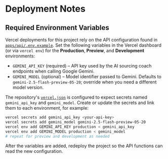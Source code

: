 # Deployment Notes

## Required Environment Variables

Vercel deployments for this project rely on the API configuration found in [`apps/api/.env.example`](apps/api/.env.example).
Set the following variables in the Vercel dashboard (or via `vercel env`) for the **Production**, **Preview**, and **Development** environments:

- `GEMINI_API_KEY` (required) – API key used by the AI sourcing coach endpoints when calling Google Gemini.
- `GEMINI_MODEL` (optional) – Model identifier passed to Gemini. Defaults to `gemini-2.5-flash-preview-05-20`; override when you need a different model version.

The repository's [`vercel.json`](vercel.json) is configured to expect secrets named `gemini_api_key` and `gemini_model`. Create or update the secrets and link them to each environment, for example:

```bash
vercel secrets add gemini_api_key <your-api-key>
vercel secrets add gemini_model gemini-2.5-flash-preview-05-20
vercel env add GEMINI_API_KEY production < gemini_api_key
vercel env add GEMINI_MODEL production < gemini_model
# repeat for preview and development as needed
```

After the variables are added, redeploy the project so the API functions can read the new configuration.

